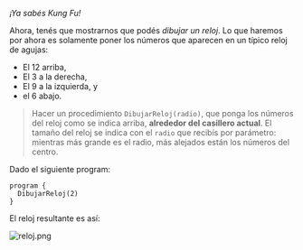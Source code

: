 _¡Ya sabés Kung Fu!_

Ahora, tenés que mostrarnos que podés _dibujar un reloj_. Lo que haremos por ahora es solamente poner los números que aparecen en un típico reloj de agujas:

* El 12 arriba,
* El 3 a la derecha,
* El 9 a la izquierda, y
* el 6 abajo.

> Hacer un procedimiento `DibujarReloj(radio)`, que ponga los números del reloj como se indica arriba, **alrededor del casillero actual**. El tamaño del reloj se indica con el `radio` que recibís por parámetro: mientras más grande es el radio, más alejados están los números del centro.

Dado el siguiente program:

```gbs
program {
  DibujarReloj(2)
}
```

El reloj resultante es así:

![reloj.png](https://raw.githubusercontent.com/sagrado-corazon-alcal/mumuki-guia-fundamentos-practica-repeticion-simple/master/images/reloj.png)
